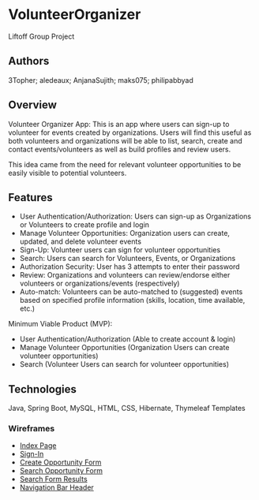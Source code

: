 # VolunteerOrganizer
Liftoff Group Project

## Authors
3Topher; 
aledeaux; 
AnjanaSujith;
maks075;
philipabbyad

## Overview
Volunteer Organizer App: This is an app where users can sign-up to volunteer for events created by organizations. Users will find this useful as both volunteers and organizations will be able to  list, search, create and contact events/volunteers as well as build profiles and review users.

This idea came from the need for relevant volunteer opportunities to be easily visible to potential volunteers.

## Features
* User Authentication/Authorization: Users can sign-up as Organizations or Volunteers to create profile and login
* Manage Volunteer Opportunities: Organization users can create, updated, and delete volunteer events
* Sign-Up: Volunteer users can sign for volunteer opportunities
* Search: Users can search for Volunteers, Events, or Organizations
* Authorization Security: User has 3 attempts to enter their password
* Review: Organizations and volunteers can review/endorse either volunteers or organizations/events (respectively)
* Auto-match: Volunteers can be auto-matched to (suggested) events based on specified profile information (skills, location, time available, etc.)

Minimum Viable Product (MVP):
* User Authentication/Authorization (Able to create account & login)
* Manage Volunteer Opportunities (Organization Users can create volunteer opportunities)
* Search (Volunteer Users can search for volunteer opportunities)

## Technologies
Java, Spring Boot, MySQL, HTML, CSS, Hibernate, Thymeleaf Templates

### Wireframes

* [Index Page](./wireframe-images/index-page.png)
* [Sign-In](./wireframe-images/sign-in-page.png)
* [Create Opportunity Form](./wireframe-images/create-opportunity-form-page.png)
* [Search Opportunity Form](./wireframe-images/search-opportunity-form-page.png)
* [Search Form Results](./wireframe-images/search-form-results-page.png)
* [Navigation Bar Header](./wireframe-images/navigation-bar-header-element.png)




